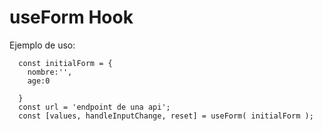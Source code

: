 
# useForm Hook

Ejemplo de uso:

```
  const initialForm = {
    nombre:'',
    age:0

  }
  const url = 'endpoint de una api';
  const [values, handleInputChange, reset] = useForm( initialForm );
```